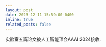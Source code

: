 ```yaml
---
layout: post
date: 2023-12-11 15:59:00-0400
inline: true
related_posts: false
---
```


实验室五篇论文被人工智能顶会AAAI 2024接收.